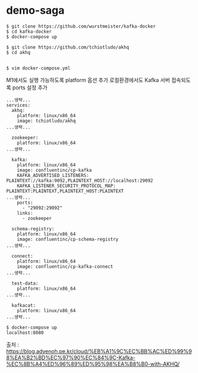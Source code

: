 # demo-saga
```
$ git clone https://github.com/wurstmeister/kafka-docker
$ cd kafka-docker
$ docker-compose up

$ git clone https://github.com/tchiotludo/akhq
$ cd akhq


$ vim docker-compose.yml
```

M1에서도 실행 가능하도록 platform 옵션 추가
로컬환경에서도 Kafka 서버 접속되도록 ports 설정 추가

```
...생략...
services:
  akhq:
    platform: linux/x86_64
    image: tchiotludo/akhq
...생략...

  zookeeper:
    platform: linux/x86_64
...생략...

  kafka:
    platform: linux/x86_64
    image: confluentinc/cp-kafka
    KAFKA_ADVERTISED_LISTENERS: PLAINTEXT://kafka:9092,PLAINTEXT_HOST://localhost:29092
    KAFKA_LISTENER_SECURITY_PROTOCOL_MAP: PLAINTEXT:PLAINTEXT,PLAINTEXT_HOST:PLAINTEXT
...생략...
    ports:
      - "29092:29092"
    links:
      - zookeeper

  schema-registry:
    platform: linux/x86_64
    image: confluentinc/cp-schema-registry
...생략...

  connect:
    platform: linux/x86_64
    image: confluentinc/cp-kafka-connect
...생략...

  test-data:
    platform: linux/x86_64
...생략...

  kafkacat:
    platform: linux/x86_64
...생략...

$ docker-compose up
localhost:8080 
```



출처 : https://blog.advenoh.pe.kr/cloud/%EB%A1%9C%EC%BB%AC%ED%99%98%EA%B2%BD%EC%97%90%EC%84%9C-Kafka-%EC%8B%A4%ED%96%89%ED%95%98%EA%B8%B0-with-AKHQ/
